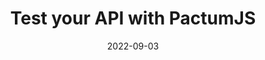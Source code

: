 ---
title: Test your API with PactumJS
date: 2022-09-03
tags:
  - API Testing
description: A simple and easy-to-use framework for automating API tests
---